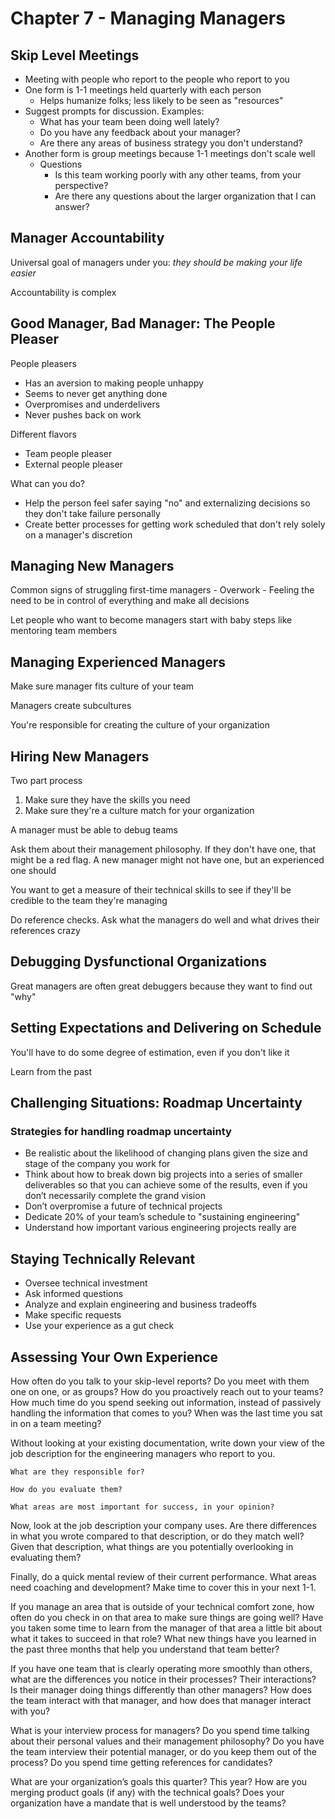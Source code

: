 # Chapter 7 - Managing Managers

## Skip Level Meetings

- Meeting with people who report to the people who report to you
- One form is 1-1 meetings held quarterly with each person
    - Helps humanize folks; less likely to be seen as "resources"
- Suggest prompts for discussion. Examples:
    - What has your team been doing well lately?
    - Do you have any feedback about your manager?
    - Are there any areas of business strategy you don't understand?
- Another form is group meetings because 1-1 meetings don't scale well
    - Questions
        - Is this team working poorly with any other teams, from your perspective?
        - Are there any questions about the larger organization that I can answer?

## Manager Accountability

Universal goal of managers under you: *they should be making your life easier*

Accountability is complex

## Good Manager, Bad Manager: The People Pleaser

People pleasers
- Has an aversion to making people unhappy
- Seems to never get anything done
- Overpromises and underdelivers
- Never pushes back on work

Different flavors
- Team people pleaser
- External people pleaser

What can you do?
- Help the person feel safer saying "no" and externalizing decisions so they don't take failure personally
- Create better processes for getting work scheduled that don't rely solely on a manager's discretion

## Managing New Managers

Common signs of struggling first-time managers
    - Overwork
    - Feeling the need to be in control of everything and make all decisions

Let people who want to become managers start with baby steps like mentoring team members

## Managing Experienced Managers

Make sure manager fits culture of your team

Managers create subcultures

You're responsible for creating the culture of your organization

## Hiring New Managers

Two part process
1) Make sure they have the skills you need
2) Make sure they're a culture match for your organization

A manager must be able to debug teams

Ask them about their management philosophy. If they don't have one, that might be a red flag. A new manager might not have one, but an experienced one should

You want to get a measure of their technical skills to see if they'll be credible to the team they're managing

Do reference checks. Ask what the managers do well and what drives their references crazy

## Debugging Dysfunctional Organizations

Great managers are often great debuggers because they want to find out "why"

## Setting Expectations and Delivering on Schedule

You'll have to do some degree of estimation, even if you don't like it

Learn from the past

## Challenging Situations: Roadmap Uncertainty

### Strategies for handling roadmap uncertainty
- Be realistic about the likelihood of changing plans given the size and stage of the company you work for
- Think about how to break down big projects into a series of smaller deliverables so that you can achieve some of the results, even if you don’t necessarily complete the grand vision
- Don’t overpromise a future of technical projects
- Dedicate 20% of your team’s schedule to "sustaining engineering"
- Understand how important various engineering projects really are

## Staying Technically Relevant

- Oversee technical investment
- Ask informed questions
- Analyze and explain engineering and business tradeoffs
- Make specific requests
- Use your experience as a gut check

## Assessing Your Own Experience

How often do you talk to your skip-level reports? Do you meet with them one on one, or as groups? How do you proactively reach out to your teams? How much time do you spend seeking out information, instead of passively handling the information that comes to you? When was the last time you sat in on a team meeting?

Without looking at your existing documentation, write down your view of the job description for the engineering managers who report to you.

    What are they responsible for?

    How do you evaluate them?

    What areas are most important for success, in your opinion?

Now, look at the job description your company uses. Are there differences in what you wrote compared to that description, or do they match well? Given that description, what things are you potentially overlooking in evaluating them?

Finally, do a quick mental review of their current performance. What areas need coaching and development? Make time to cover this in your next 1-1.

If you manage an area that is outside of your technical comfort zone, how often do you check in on that area to make sure things are going well? Have you taken some time to learn from the manager of that area a little bit about what it takes to succeed in that role? What new things have you learned in the past three months that help you understand that team better?

If you have one team that is clearly operating more smoothly than others, what are the differences you notice in their processes? Their interactions? Is their manager doing things differently than other managers? How does the team interact with that manager, and how does that manager interact with you?

What is your interview process for managers? Do you spend time talking about their personal values and their management philosophy? Do you have the team interview their potential manager, or do you keep them out of the process? Do you spend time getting references for candidates?

What are your organization’s goals this quarter? This year? How are you merging product goals (if any) with the technical goals? Does your organization have a mandate that is well understood by the teams?

